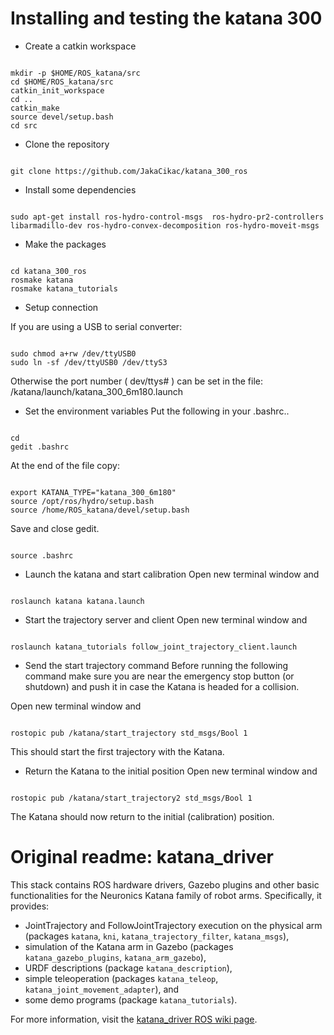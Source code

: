 Installing and testing the katana 300
=============

* Create a catkin workspace

<pre><code>
mkdir -p $HOME/ROS_katana/src
cd $HOME/ROS_katana/src
catkin_init_workspace
cd ..
catkin_make
source devel/setup.bash
cd src
</code></pre>

* Clone the repository
<pre><code>
git clone https://github.com/JakaCikac/katana_300_ros
</code></pre>

* Install some dependencies
<pre><code>
sudo apt-get install ros-hydro-control-msgs  ros-hydro-pr2-controllers libarmadillo-dev ros-hydro-convex-decomposition ros-hydro-moveit-msgs
</code></pre>

* Make the packages
<pre><code>
cd katana_300_ros
rosmake katana
rosmake katana_tutorials
</code></pre>

* Setup connection

If you are using a USB to serial converter:
<pre><code>
sudo chmod a+rw /dev/ttyUSB0
sudo ln -sf /dev/ttyUSB0 /dev/ttyS3
</code></pre>
Otherwise the port number ( dev/ttys# ) can be set in the file:
/katana/launch/katana_300_6m180.launch
</code></pre>

* Set the environment variables
Put the following in your .bashrc..
<pre><code>
cd
gedit .bashrc
</code></pre>
At the end of the file copy: 
<pre><code>
export KATANA_TYPE="katana_300_6m180"
source /opt/ros/hydro/setup.bash
source /home/ROS_katana/devel/setup.bash
</code></pre>
Save and close gedit. 
<pre><code>
source .bashrc
</code></pre>

* Launch the katana and start calibration
Open new terminal window and
<pre><code>
roslaunch katana katana.launch
</code></pre>

* Start the trajectory server and client
Open new terminal window and
<pre><code>
roslaunch katana_tutorials follow_joint_trajectory_client.launch
</code></pre>

* Send the start trajectory command 
Before running the following command make sure you are near the emergency stop button (or shutdown) and push it in case the Katana is headed for a collision.

Open new terminal window and
<pre><code>
rostopic pub /katana/start_trajectory std_msgs/Bool 1
</code></pre>
This should start the first trajectory with the Katana.

* Return the Katana to the initial position
Open new terminal window and
<pre><code>
rostopic pub /katana/start_trajectory2 std_msgs/Bool 1
</code></pre>
The Katana should now return to the initial (calibration) position.

Original readme: katana_driver
=============

This stack contains ROS hardware drivers, Gazebo plugins and other basic functionalities for the Neuronics Katana family of robot arms. Specifically, it provides: 

* JointTrajectory and FollowJointTrajectory execution on the physical arm (packages `katana`, `kni`, `katana_trajectory_filter`, `katana_msgs`),
* simulation of the Katana arm in Gazebo (packages `katana_gazebo_plugins`, `katana_arm_gazebo`),
* URDF descriptions (package `katana_description`),
* simple teleoperation (packages `katana_teleop`, `katana_joint_movement_adapter`), and
* some demo programs (package `katana_tutorials`).

For more information, visit the [katana_driver ROS wiki page](http://www.ros.org/wiki/katana_driver).
